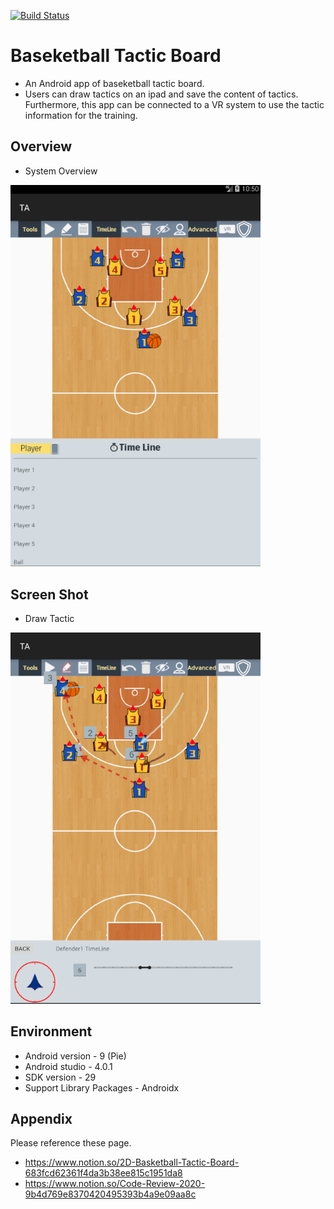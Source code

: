 [![Build Status](https://travis-ci.com/ncku-csie/AAD_1072_HW01-P76074208.svg?token=zKtq6nxB1uedyv1utzE2&branch=master)](https://travis-ci.com/ncku-csie/AAD_1072_HW01-P76074208)

# Baseketball Tactic Board
- An Android app of baseketball tactic board. 
- Users can draw tactics on an ipad and save the content of tactics. Furthermore, this app can be connected to a VR system to use the tactic information for the training.

## Overview
- System Overview
<img src="./Document/SystemOverview.PNG" alt="System Overview" width="400"/>

## Screen Shot
- Draw Tactic
<img src="./Document/ScreenShot.PNG" alt="Draw Tactic" width="400"/>

## Environment
- Android version - 9 (Pie)
- Android studio - 4.0.1
- SDK version - 29
- Support Library Packages - Androidx

## Appendix
Please reference these page.
- https://www.notion.so/2D-Basketball-Tactic-Board-683fcd62361f4da3b38ee815c1951da8
- https://www.notion.so/Code-Review-2020-9b4d769e8370420495393b4a9e09aa8c
